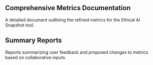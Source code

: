 

## Comprehensive Metrics Documentation
A detailed document outlining the refined metrics for the Ethical AI Snapshot tool.

## Summary Reports
Reports summarizing user feedback and proposed changes to metrics based on collaborative inputs.